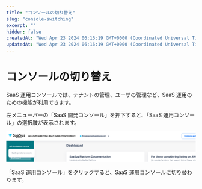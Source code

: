 ```yaml
---
title: "コンソールの切り替え"
slug: "console-switching"
excerpt: ""
hidden: false
createdAt: "Wed Apr 23 2024 06:16:19 GMT+0000 (Coordinated Universal Time)"
updatedAt: "Wed Apr 23 2024 06:16:19 GMT+0000 (Coordinated Universal Time)"
---
```


# コンソールの切り替え

SaaS 運用コンソールでは、テナントの管理、ユーザの管理など、SaaS 運用のための機能が利用できます。

左メニューバーの「SaaS 開発コンソール」を押下すると、「SaaS 運用コンソール」の選択肢が表示されます。

![01](/ja/img/saas-development-console/console-switching.png)

「SaaS 運用コンソール」をクリックすると、SaaS 運用コンソールに切り替わります。
